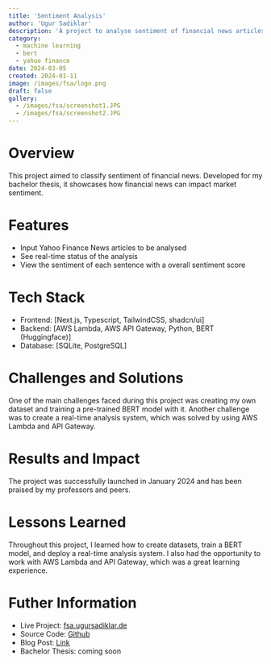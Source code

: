 ```yaml
---
title: 'Sentiment Analysis'
author: 'Ugur Sadiklar'
description: 'A project to analyse sentiment of financial news articles'
category:
  - machine learning
  - bert
  - yahoo finance
date: 2024-03-05
created: 2024-01-11
image: /images/fsa/logo.png
draft: false
gallery:
  - /images/fsa/screenshot1.JPG
  - /images/fsa/screenshot2.JPG
---
```


# Overview

This project aimed to classify sentiment of financial news. Developed for my bachelor thesis, it showcases how financial news can impact market sentiment.

# Features

- Input Yahoo Finance News articles to be analysed
- See real-time status of the analysis
- View the sentiment of each sentence with a overall sentiment score

# Tech Stack

- Frontend: [Next.js, Typescript, TailwindCSS, shadcn/ui]
- Backend: [AWS Lambda, AWS API Gateway, Python, BERT (Huggingface)]
- Database: [SQLite, PostgreSQL]

# Challenges and Solutions

One of the main challenges faced during this project was creating my own dataset and training a pre-trained BERT model with it. Another challenge was to create a real-time analysis system, which was solved by using AWS Lambda and API Gateway.

# Results and Impact

The project was successfully launched in January 2024 and has been praised by my professors and peers.

# Lessons Learned

Throughout this project, I learned how to create datasets, train a BERT model, and deploy a real-time analysis system.
I also had the opportunity to work with AWS Lambda and API Gateway, which was a great learning experience.

# Futher Information

- Live Project: [fsa.ugursadiklar.de](http://fsa.ugursadiklar.de)
- Source Code: [Github](https://github.com/ugur-sa/financial-sentiment-analysis)
- Blog Post: [Link](https://ugursadiklar.de/posts/howicreatedafinancialdatasetandtrainedbertonit)
- Bachelor Thesis: coming soon
